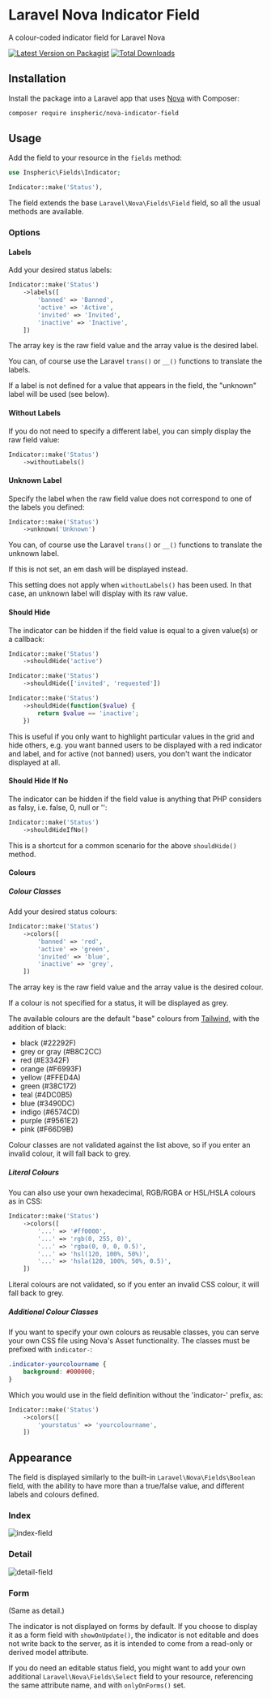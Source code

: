 # Laravel Nova Indicator Field
A colour-coded indicator field for Laravel Nova

[![Latest Version on Packagist](https://img.shields.io/packagist/v/inspheric/nova-indicator-field.svg?style=flat-square)](https://packagist.org/packages/inspheric/nova-indicator-field)
[![Total Downloads](https://img.shields.io/packagist/dt/inspheric/nova-indicator-field.svg?style=flat-square)](https://packagist.org/packages/inspheric/nova-indicator-field)

## Installation

Install the package into a Laravel app that uses [Nova](https://nova.laravel.com) with Composer:

```bash
composer require inspheric/nova-indicator-field
```

## Usage

Add the field to your resource in the ```fields``` method:
```php
use Inspheric\Fields\Indicator;

Indicator::make('Status'),
```

The field extends the base `Laravel\Nova\Fields\Field` field, so all the usual methods are available.

### Options
#### Labels
Add your desired status labels:

```php
Indicator::make('Status')
    ->labels([
        'banned' => 'Banned',
        'active' => 'Active',
        'invited' => 'Invited',
        'inactive' => 'Inactive',
    ])
```

The array key is the raw field value and the array value is the desired label.

You can, of course use the Laravel `trans()` or `__()` functions to translate the labels.

If a label is not defined for a value that appears in the field, the "unknown" label will be used (see below).

#### Without Labels

If you do not need to specify a different label, you can simply display the raw field value:

```php
Indicator::make('Status')
    ->withoutLabels()
```

#### Unknown Label

Specify the label when the raw field value does not correspond to one of the labels you defined:

```php
Indicator::make('Status')
    ->unknown('Unknown')
```

You can, of course use the Laravel `trans()` or `__()` functions to translate the unknown label.

If this is not set, an em dash will be displayed instead.

This setting does not apply when `withoutLabels()` has been used. In that case, an unknown label will display with its raw value.

#### Should Hide

The indicator can be hidden if the field value is equal to a given value(s) or a callback:

```php
Indicator::make('Status')
    ->shouldHide('active')
```

```php
Indicator::make('Status')
    ->shouldHide(['invited', 'requested'])
```

```php
Indicator::make('Status')
    ->shouldHide(function($value) {
        return $value == 'inactive';
    })
```

This is useful if you only want to highlight particular values in the grid and hide others, e.g. you want banned users to be displayed with a red indicator and label, and for active (not banned) users, you don't want the indicator displayed at all.

#### Should Hide If No

The indicator can be hidden if the field value is anything that PHP considers as falsy, i.e. false, 0, null or '':

```php
Indicator::make('Status')
    ->shouldHideIfNo()
```

This is a shortcut for a common scenario for the above `shouldHide()` method.

#### Colours
##### Colour Classes

Add your desired status colours:

```php
Indicator::make('Status')
    ->colors([
        'banned' => 'red',
        'active' => 'green',
        'invited' => 'blue',
        'inactive' => 'grey',
    ])
```

The array key is the raw field value and the array value is the desired colour.

If a colour is not specified for a status, it will be displayed as grey.

The available colours are the default "base" colours from [Tailwind](https://tailwindcss.com/docs/colors), with the addition of black:
- black (#22292F)
- grey or gray (#B8C2CC)
- red (#E3342F)
- orange (#F6993F)
- yellow (#FFED4A)
- green (#38C172)
- teal (#4DC0B5)
- blue (#3490DC)
- indigo (#6574CD)
- purple (#9561E2)
- pink (#F66D9B)

Colour classes are not validated against the list above, so if you enter an invalid colour, it will fall back to grey.

##### Literal Colours

You can also use your own hexadecimal, RGB/RGBA or HSL/HSLA colours as in CSS:

```php
Indicator::make('Status')
    ->colors([
        '...' => '#ff0000',
        '...' => 'rgb(0, 255, 0)',
        '...' => 'rgba(0, 0, 0, 0.5)',
        '...' => 'hsl(120, 100%, 50%)',
        '...' => 'hsla(120, 100%, 50%, 0.5)',
    ])
```

Literal colours are not validated, so if you enter an invalid CSS colour, it will fall back to grey.

##### Additional Colour Classes

If you want to specify your own colours as reusable classes, you can serve your own CSS file using Nova's Asset functionality. The classes must be prefixed with `indicator-`:

```css
.indicator-yourcolourname {
    background: #000000;
}
```

Which you would use in the field definition without the 'indicator-' prefix, as:

```php
Indicator::make('Status')
    ->colors([
        'yourstatus' => 'yourcolourname',
    ])
```

## Appearance

The field is displayed similarly to the built-in `Laravel\Nova\Fields\Boolean` field, with the ability to have more than a true/false value, and different labels and colours defined.

### Index
![index-field](https://raw.githubusercontent.com/inspheric/nova-indicator-field/master/docs/index-field.png)

### Detail
![detail-field](https://raw.githubusercontent.com/inspheric/nova-indicator-field/master/docs/detail-field.png)

### Form
(Same as detail.)

The indicator is not displayed on forms by default. If you choose to display it as a form field with `showOnUpdate()`, the indicator is not editable and does not write back to the server, as it is intended to come from a read-only or derived model attribute.

If you do need an editable status field, you might want to add your own additional `Laravel\Nova\Fields\Select` field to your resource, referencing the same attribute name, and with `onlyOnForms()` set.
